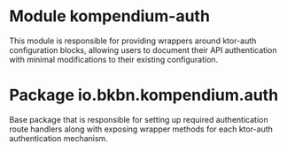 # Module kompendium-auth

This module is responsible for providing wrappers around ktor-auth configuration blocks, allowing users to document
their API authentication with minimal modifications to their existing configuration.

# Package io.bkbn.kompendium.auth

Base package that is responsible for setting up required authentication route handlers along with exposing 
wrapper methods for each ktor-auth authentication mechanism.
